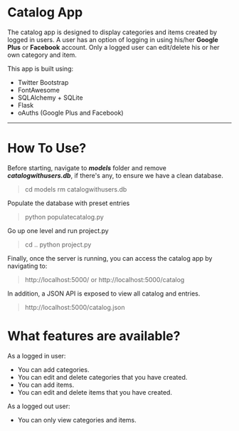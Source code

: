 Catalog App
=============
The catalog app is designed to display categories and items created by
logged in users. A user has an option of logging in using his/her **Google Plus** or
**Facebook** account. Only a logged user can edit/delete his or her own category
and item. 

This app is built using:

 - Twitter Bootstrap
 - FontAwesome
 - SQLAlchemy + SQLite
 - Flask
 - oAuths (Google Plus and Facebook)

----


How To Use?
=============
Before starting, navigate to ***models*** folder and remove ***catalogwithusers.db***, if there's any, to ensure we have a clean database.
> cd models
> rm catalogwithusers.db

Populate the database with preset entries
> python populatecatalog.py

Go up one level and run project.py
> cd ..
> python project.py

Finally, once the server is running, you can access the catalog app by navigating to:
> http://localhost:5000/
 or 
 > http://localhost:5000/catalog

In addition, a JSON API is exposed to view all catalog and entries.
> http://localhost:5000/catalog.json

What features are available?
==============
As a logged in user:

 - You can add categories.
 - You can edit and delete categories that you have created.
 - You can add items.
 - You can edit and delete items that you have created.
 
As a logged out user:

 - You can only view categories and items.

